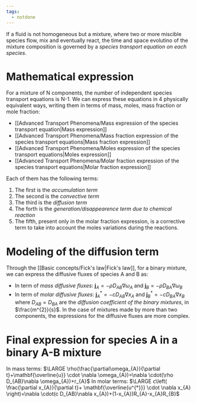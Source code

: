 ```yaml
---
tags:
  - notdone
---
```

If a fluid is not homogeneous but a mixture, where two or more miscible species flow, mix and eventually react, the time and space evolutino of the mixture composition is governed by a *species transport equation on each species*.
# Mathematical expression
For a mixture of N components, the number of independent species transport equations is N-1.
We can express these equations in 4 physically equivalent ways, writing them in terms of mass, moles, mass fraction or mole fraction:
- [[Advanced Transport Phenomena/Mass expression of the species transport equation|Mass expression]]
- [[Advanced Transport Phenomena/Mass fraction expression of the species transport equations|Mass fraction expression]]
- [[Advanced Transport Phenomena/Moles expression of the species transport equations|Moles expression]]
- [[Advanced Transport Phenomena/Molar fraction expression of the species transport equations|Molar fraction expression]]

Each of them has the following terms:
1. The first is the *accumulation term*
2. The second is the *convective term*
3. The third is the *diffusion term*
4. The forth is the *generation/disappearence term due to chemical reaction*
5. The fifth, present only in the molar fraction expression, is a corrective term to take into account the moles variations during the reactions. 
# Modeling of the diffusion term
Through the [[Basic concepts/Fick's law|Fick's law]], for a binary mixture, we can express the diffusive fluxes of species A and B as:
- In term of *mass diffusive fluxes*: $\mathbf{j}_{A}=-\rho D_{AB}\nabla \omega_{A}$ and $\mathbf{j}_{B}=-\rho D_{BA}\nabla \omega_{B}$
- In term of *molar diffusive fluxes*: $\mathbf{j}^{*}_{A}=-c D_{AB}\nabla x_{A}$ and $\mathbf{j}^{*}_{B}=-c D_{BA}\nabla x_{B}$
where $D_{AB}=D_{BA}$ are the *diffusion coefficient of the binary mixtures*, in $\frac{m^{2}}{s}$.
In the case of mixtures made by more than two components, the expressions for the diffusive fluxes are more complex. 

# Final expression for species A in a binary A-B mixture
In mass terms:
$\LARGE \rho(\frac{\partial\omega_{A}}{\partial t}+\mathbf{\overline{u}} \cdot \nabla \omega_{A})=\nabla \cdot(\rho D_{AB}\nabla \omega_{A})+r_{A}$
In molar terms:
$\LARGE c\left( \frac{\partial x_{A}}{\partial t}+ \mathbf{\overline{u^{*}}} \cdot \nabla x_{A} \right)=\nabla \cdot(c D_{AB}\nabla x_{A})+(1-x_{A})R_{A}-x_{A}R_{B}$

